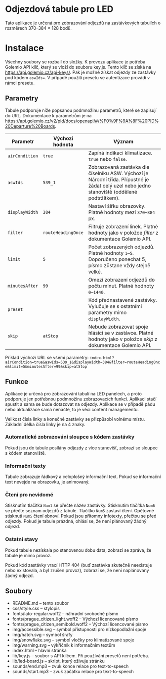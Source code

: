 # Odjezdová tabule pro LED
Tato aplikace je určená pro zobrazování odjezdů na zastávkových tabulích o rozměrech 370–384 × 128 bodů.

# Instalace
Všechny soubory se rozbalí do složky. K provozu aplikace je potřeba Golemio API klíč, který se vloží do souboru key.js. Tento klíč se získá na https://api.golemio.cz/api-keys/. Pak je možné získat odjezdy ze zastávky pod kódem `aswIds=`.
V případě použití presetu se autentizace provádí v rámci presetu.

## Parametry
Tabule podporuje níže popsanou podmnožinu parametrů, které se zapisují do URL. Dokumentace k parametrům je na https://api.golemio.cz/v2/pid/docs/openapi/#/%F0%9F%9A%8F%20PID%20Departure%20Boards.

| Parametr     | Výchozí hodnota  | Význam                                                                                                                                        |
|--------------|------------------|-----------------------------------------------------------------------------------------------------------------------------------------------|
|`airCondition`|`true`            | Zapíná indikaci klimatizace. `true` nebo `false`.                                                                                             |
|`aswIds`      |`539_1`           | Zobrazovaná zastávka dle číselníku ASW. Výchozí je Národní třída. Přípustné je žádat celý uzel nebo jedno stanoviště (oddělené podtržítkem).  |
|`displayWidth`|`384`             | Nastaví šířku obrazovky. Platné hodnoty mezi `370`–`384` px.                                                                                  |
|`filter`      |`routeHeadingOnce`| Filtruje zobrazení linek. Platné hodnoty jako v položce *filter* z dokumentace Golemio API.                                                   |
|`limit`       |`5`               | Počet zobrazených odjezdů. Platné hodnoty `1`–`5`. Doporučeno ponechat 5, písmo zůstane vždy stejně velké.                                    |
|`minutesAfter`|`99`              | Omezí zobrazení odjezdů do počtu minut. Platné hodnoty `0`–`1440`.                                                                            |
|`preset`      |                  | Kód přednastavené zastávky. Vylučuje se s ostatními parametry mimo `displayWidth`.                                                            |
|`skip`        |`atStop`          | Nebude zobrazovat spoje hlásící se v zastávce. Platné hodnoty jako v položce *skip* z dokumentace Golemio API.                                |

Příklad výchozí URL se všemi parametry: `index.html?airCondition=true&aswIds=539_1&displayWidth=384&filter=routeHeadingOnce&limit=5&minutesAfter=99&skip=atStop`

## Funkce
Aplikace je určená pro zobrazování tabulí na LED panelech, a proto podporuje jen potřebnou podmnožinu zobrazovacích funkcí. Aplikaci stačí spustit a sama se bude dotazovat na odjezdy. Aplikace se v případě pádu nebo aktualizace sama nenačte, to je věcí content managementu. 

Velikost čísla linky a konečné zastávky se přizpůsobí volnému místu. Základní délka čísla linky je na 4 znaky. 

### Automatické zobrazování sloupce s kódem zastávky
Pokud jsou do tabule posílány odjezdy z více stanovišť, zobrazí se sloupec s kódem stanoviště.

### Informační texty
Tabule zobrazuje řádkový a celoplošný informační text. Pokud se informační text nevejde na obrazovku, je animovaný.

### Čtení pro nevidomé
Stisknutím tlačítka `Num1` se přečte název zastávky. Stisknutím tlačítka `Num6` se přečte seznam odjezdů z tabule. Tlačítko `Num5` zastaví čtení. Opětovné stisknutí `Num5` čtení obnoví. Pokud jsou přítomny infotexty, přečtou se před odjezdy. Pokud je tabule prázdná, ohlásí se, že není plánovaný žádný odjezd.

### Ostatní stavy
Pokud tabule nezískala po stanovenou dobu data, zobrazí se zpráva, že tabule je mimo provoz.

Pokud kód zastávky vrací HTTP 404 (buď zastávka skutečně neexistuje nebo existovala, a byl zrušen provoz), zobrazí se, že není naplánovaný žádný odjezd.

## Soubory
* README.md – tento soubor
* css/style.css – stylopis
* fonts/lato-regular.woff2 – náhradní svobodné písmo
* fonts/prague_citizen_light.woff2 – Výchozí licencované písmo
* fonts/prague_citizen_semibold.woff2 – Výchozí licencované písmo
* img/accessible.svg – symbol přístupnosti pro nízkopodlažní spoje
* img/hatch.svg – symbol šrafy
* img/snowflake.svg – symbol vločky pro klimatizované spoje
* img/warning.svg – výkřičník k informačním textům
* index.html – hlavní stránka
* lib/key.js – soubor s API klíčem. Při používání presetů není potřeba.
* lib/led-board.js – skript, který oživuje stránku
* sounds/end.mp3 – zvuk konce relace pro text-to-speech
* sounds/start.mp3 – zvuk začátku relace pro text-to-speech
